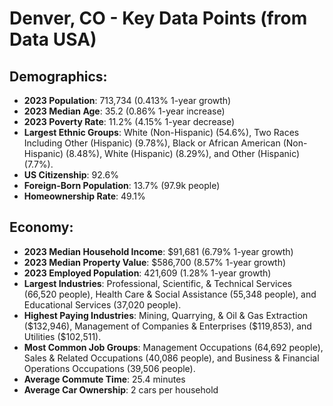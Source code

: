# Denver, CO - Key Data Points (from Data USA)

## Demographics:
- **2023 Population**: 713,734 (0.413% 1-year growth)
- **2023 Median Age**: 35.2 (0.86% 1-year increase)
- **2023 Poverty Rate**: 11.2% (4.15% 1-year decrease)
- **Largest Ethnic Groups**: White (Non-Hispanic) (54.6%), Two Races Including Other (Hispanic) (9.78%), Black or African American (Non-Hispanic) (8.48%), White (Hispanic) (8.29%), and Other (Hispanic) (7.7%).
- **US Citizenship**: 92.6%
- **Foreign-Born Population**: 13.7% (97.9k people)
- **Homeownership Rate**: 49.1%

## Economy:
- **2023 Median Household Income**: $91,681 (6.79% 1-year growth)
- **2023 Median Property Value**: $586,700 (8.57% 1-year growth)
- **2023 Employed Population**: 421,609 (1.28% 1-year growth)
- **Largest Industries**: Professional, Scientific, & Technical Services (66,520 people), Health Care & Social Assistance (55,348 people), and Educational Services (37,020 people).
- **Highest Paying Industries**: Mining, Quarrying, & Oil & Gas Extraction ($132,946), Management of Companies & Enterprises ($119,853), and Utilities ($102,511).
- **Most Common Job Groups**: Management Occupations (64,692 people), Sales & Related Occupations (40,086 people), and Business & Financial Operations Occupations (39,506 people).
- **Average Commute Time**: 25.4 minutes
- **Average Car Ownership**: 2 cars per household


